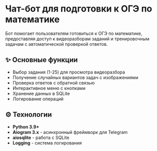 # Чат-бот для подготовки к ОГЭ по математике

Бот помогает пользователям готовиться к ОГЭ по математике, предоставляя доступ к видеоразборам заданий и тренировочным задачам с автоматической проверкой ответов.

## ✨ Основные функции
- Выбор задания (1-25) для просмотра видеоразбора
- Получение случайных вариантов задач с изображениями
- Проверка ответов с обратной связью
- Интерактивное меню с кнопками
- Хранение данных в SQLite
- Логирование операций

## ⚙️ Технологии
- **Python 3.9+**
- **Aiogram 3.x** - асинхронный фреймворк для Telegram
- **aiosqlite** - работа с SQLite
- **Logging** - система логирования
